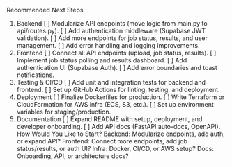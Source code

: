 Recommended Next Steps
1. Backend
[ ] Modularize API endpoints (move logic from main.py to api/routes.py).
[ ] Add authentication middleware (Supabase JWT validation).
[ ] Add more endpoints for job status, results, and user management.
[ ] Add error handling and logging improvements.
2. Frontend
[ ] Connect all API endpoints (upload, job status, results).
[ ] Implement job status polling and results dashboard.
[ ] Add authentication UI (Supabase Auth).
[ ] Add error boundaries and toast notifications.
3. Testing & CI/CD
[ ] Add unit and integration tests for backend and frontend.
[ ] Set up GitHub Actions for linting, testing, and deployment.
4. Deployment
[ ] Finalize Dockerfiles for production.
[ ] Write Terraform or CloudFormation for AWS infra (ECS, S3, etc.).
[ ] Set up environment variables for staging/production.
5. Documentation
[ ] Expand README with setup, deployment, and developer onboarding.
[ ] Add API docs (FastAPI auto-docs, OpenAPI).
How Would You Like to Start?
Backend: Modularize endpoints, add auth, or expand API?
Frontend: Connect more endpoints, add job status/results, or auth UI?
Infra: Docker, CI/CD, or AWS setup?
Docs: Onboarding, API, or architecture docs?